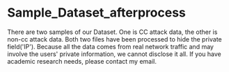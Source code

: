 # Sample_Dataset_afterprocess
There are two samples of our Dataset. One is CC attack data, the other is non-cc attack data.
Both two files have been processed to hide the private field('IP').
Because all the data comes from real network traffic and may involve the users' private information, we cannot disclose it all. If you have academic research needs, please contact my email. 
